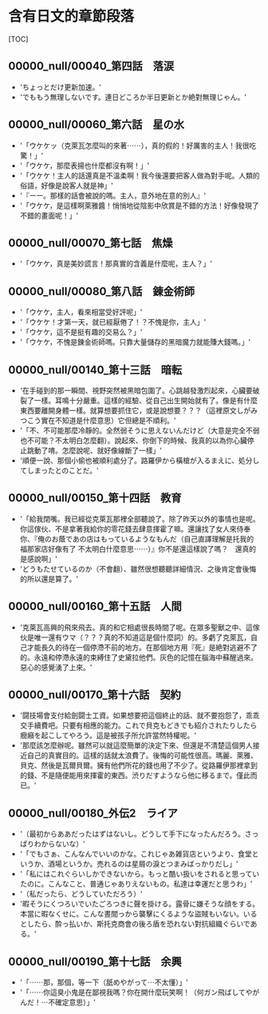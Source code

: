 # 含有日文的章節段落

[TOC]

## 00000_null/00040_第四話　落涙

- 'ちょっとだけ更新加速。'
- 'でももう無理しないです。連日どころか半日更新とか絶對無理じゃん。'


## 00000_null/00060_第六話　星の水

- '「ウケケッ（克萊瓦怎麼叫的來著⋯⋯），真的假的！好厲害的主人！我很吃驚！」'
- '「ウケケ，那麼表揚也什麼都沒有啊！」'
- '「ウケケ！主人的話還真是不溫柔啊！我今後還要把客人做為對手呢。人類的俗語，好像是說客人就是神」'
- '『ーー。那樣的話會被說的嗎。主人，意外地在意的別人』'
- '「ウケケ，是這樣啊萊雅醬！悄悄地從陰影中欣賞是不錯的方法！好像發現了不錯的畫面呢！」'


## 00000_null/00070_第七話　焦燥

- '「ウケケ，真是美妙謊言！那真實的含義是什麼呢，主人？」'


## 00000_null/00080_第八話　錬金術師

- '「ウケケ，主人，看來相當受好評呢」'
- '「ウケケ！才第一天，就已經厭倦了！？不愧是你，主人」'
- '「ウケケ，這不是挺有趣的交易么？」'
- '「ウケケ，不愧是錬金術師嗎。只靠大量儲存的黑暗魔力就能賺大錢嗎。」'


## 00000_null/00140_第十三話　暗転

- '在手碰到的那一瞬間、視野突然被黑暗包圍了。心跳越發激烈起來，心臟要破裂了一樣。耳鳴十分嚴重。這樣的經驗、從自己出生開始就有了。像是有什麼東西要離開身體一樣。就算想要抓住它，或是說想要？？？（這裡原文しがみつこう實在不知道是什麼意思）它但總是不順利。'
- '「不、不可能那麼冷靜的。全然弱そうに思えないんだけど（大意是完全不弱也不可能？不太明白怎麼翻）。說起來、你倒下的時候、我真的以為你心臟停止跳動了唷。怎麼說呢、就好像線斷了一樣」'
- '順便一說、那個小偷也被順利處分了。路羅伊から橫槍が入るまえに、処分してしまったとのことだ。'


## 00000_null/00150_第十四話　教育

- '「給我閉嘴。我已經從克萊瓦那裡全部聽說了。除了昨天以外的事情也是呢。你這傢伙、不是拿著我給你的零花錢去肆意揮霍了嘛。還讓找了女人來侍奉你、『俺のお蔭であの店はもっているようなもんだ（自己直譯理解是托我的福那家店好像有了 不太明白什麼意思⋯⋯）』你不是還這樣說了嗎？　還真的是感說啊」'
- 'どうもたせているのか（不會翻）、雖然很想聽聽詳細情況、之後肯定會後悔的所以還是算了。'


## 00000_null/00160_第十五話　人間

- '克萊瓦高興的飛來飛去。真的和它相處很長時間了呢。在眾多聖獸之中、這傢伙是唯一還有ウマ（？？？真的不知道這是個什麼詞）的。多虧了克萊瓦，自己才能長久的待在一個停滯不前的地方。在那個地方用『死』是絶對逃避不了的。永遠和停滯永遠的束縛住了史黛拉他們。灰色的記憶在腦海中蘇醒過來。惡心的感覺湧了上來。'


## 00000_null/00170_第十六話　契約

- '闘技場會支付給劍闘士工資。如果想要把這個終止的話、就不要抱怨了，乖乖交手續費吧。只要有相應的能力。これで貝克もどきでも紹介されたりしたら癇癪を起こしてやろう。這是被孩子所允許當然特權呢。'
- '那麼該怎麼辦呢。雖然可以就這麼簡單的決定下來、但還是不清楚這個男人接近自己的真實目的。這樣的話就太浪費了。後悔的可能性很高。瑪麗、萊雅、貝克、然後是瓦爾貝爾。擁有他們所花的錢也用了不少了。從路羅伊那裡拿到的錢、不是隨便能用來揮霍的東西。渋りだすようなら他に移るまで。僅此而已。'


## 00000_null/00180_外伝2　ライア

- '（最初からああだったはずはないし。どうして手下になったんだろう。さっぱりわからないな）'
- '「でもさぁ、こんなんでいいのかな。これじゃあ雑貨店というより、食堂というか、酒場というか。売れるのは星屑の淚とつまみばっかりだし」'
- '「私にはこれぐらいしかできないから。もっと酷い扱いをされると思っていたのに。こんなこと、普通じゃありえないもの。私達は幸運だと思うわ」'
- '（私だったら、どうしていただろう）'
- '暇そうにくつろいでいたごろつきに聲を掛ける。露骨に嫌そうな顔をする。本當に暇なくせに。こんな晝間っから襲擊にくるような盜賊もいない。いるとしたら、酔っ払いか、斯托克商會の後ろ盾を恐れない對抗組織ぐらいである。'


## 00000_null/00190_第十七話　余興

- '「⋯⋯那，那個，等一下（舐めやがって⋯不太懂）」'
- '「⋯⋯你這臭小鬼是在鄙視我嗎？你在開什麼玩笑啊！（何ガン飛ばしてやがんだ！⋯不確定意思）」'
